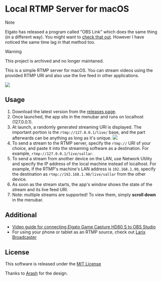 # Local RTMP Server for macOS

> [!NOTE]
> Elgato has released a program called "OBS Link" which does the same thing (in a different way). You might want to [check that out](https://help.elgato.com/hc/en-us/articles/360031363132-OBS-Link-Setup). However I have noticed the same time lag in that method too.

> [!WARNING]
> This project is archived and no longer maintaned.


This is a simple RTMP server for macOS. You can stream videos using the provided RTMP URI and also use the live feed in other applications.

![](https://user-images.githubusercontent.com/768052/38555984-c2961dba-3cd0-11e8-8f4e-49270e2278ce.png)

## Usage

1. Download the latest version from the [releases page](https://github.com/sallar/mac-local-rtmp-server/releases).
2. Once launched, the app sits in the menubar and runs on localhost (127.0.0.1).
3. At launch, a randomly generated streaming URI is displayed. The important portion is the `rtmp://127.0.0.1/live/` base, and the part afterwards can be anything as long as it's unique.
![](https://user-images.githubusercontent.com/2568736/41819405-dd699fac-778d-11e8-912b-1c2bdeb3258a.png)
4. To send a stream to the RTMP server, specify the  `rtmp://` URI of your choice, and paste it into the streaming software as a destination. For example, `rtmp://127.0.0.1/live/sallar`.
5. To send a stream from another device on the LAN, use Network Utility and specify the IP address of the local machine instead of localhost. For example, if the RTMP's machine's LAN address is `192.168.1.90`, specify the destination as `rtmp://192.168.1.90/live/sallar` from the other device.
6. As soon as the stream starts, the app's window shows the state of the stream and its live feed URI.
7. Note: multiple streams are supported! To view them, simply **scroll down** in the menubar.

## Additional

* [Video guide for connecting Elgato Game Capture HD60 S to OBS Studio](https://www.youtube.com/watch?v=n94jGIXWWZQ&feature=youtu.be)
* For using your phone or tablet as an RTMP source, check out [Larix Broadcaster](https://wmspanel.com/larix_broadcaster)

## License

This software is released under the [MIT License](LICENSE)

Thanks to [Arash](https://twitter.com/_arashasghari) for the design.
